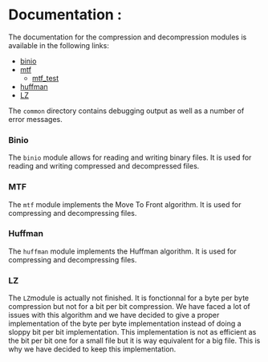 # Documentation : 
The documentation for the compression and decompression modules is available in the following links:
- [binio](./binio_8h.html)
- [mtf](./dir_ace1b91e8e4bc42857186f41e9cbc805.html)
    - [mtf_test](./test__mtf_8c.html)
- [huffman](./dir_2b5c7f96499300571d297a423c5f9f16.html)
- [LZ](./dir_1dee4b13f9db3e0ad85f1f5125592bad.html)

The `common` directory contains debugging output as well as a number of error messages.

### Binio
The `binio` module allows for reading and writing binary files. It is used for reading and writing compressed and decompressed files.

### MTF
The `mtf` module implements the Move To Front algorithm. It is used for compressing and decompressing files.

### Huffman
The `huffman` module implements the Huffman algorithm. It is used for compressing and decompressing files.

### LZ
The `LZ`module is actually not finished. It is fonctionnal for a byte per byte compression but not for a bit per bit compression. We have faced a lot of issues with this algorithm and we have decided to give a proper implementation of the byte per byte implementation instead of doing a sloppy bit per bit implementation. This implementation is not as efficient as the bit per bit one for a small file but it is way equivalent for a big file. This is why we have decided to keep this implementation.
